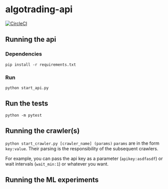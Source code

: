 # algotrading-api

[![CircleCI](https://circleci.com/gh/bitaesthetics/algotrading-api/tree/master.svg?style=svg)](https://circleci.com/gh/bitaesthetics/algotrading-api/tree/master)

## Running the api

### Dependencies

`pip install -r requirements.txt`

### Run

`python start_api.py`

## Run the tests
`python -m pytest`

## Running the crawler(s)

`python start_crawler.py [crawler_name] (params)`
`params` are in the form `key:value`. Their parsing is the responsibility of the subsequent crawlers.

For example, you can pass the api key as a parameter (`apikey:asdfasdf`) or wait intervals (`wait_min:1`) or whatever you want.

## Running the ML experiments
